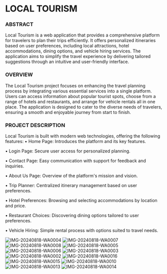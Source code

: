 # LOCAL TOURISM

### ABSTRACT

Local Tourism is a web application that provides a comprehensive platform for travelers to plan their trips efficiently. It offers personalized itineraries based on user preferences, including local attractions, hotel accommodations, dining options, and vehicle hiring services. The application aims to simplify the travel experience by delivering tailored suggestions through an intuitive and user-friendly interface.

### OVERVIEW

The Local Tourism project focuses on enhancing the travel planning process by integrating various essential services into a single platform. Users can access information about popular tourist spots, choose from a range of hotels and restaurants, and arrange for vehicle rentals all in one place. The application is designed to cater to the diverse needs of travelers, ensuring a smooth and enjoyable journey from start to finish.

### PROJECT DESCRIPTION

Local Tourism is built with modern web technologies, offering the following features:
•	Home Page: Introduces the platform and its key features.

•	Login Page: Secure user access for personalized planning.

•	Contact Page: Easy communication with support for feedback and inquiries.

•	About Us Page: Overview of the platform's mission and vision.

•	Trip Planner: Centralized itinerary management based on user preferences.

•	Hotel Preferences: Browsing and selecting accommodations by location and price.

•	Restaurant Choices: Discovering dining options tailored to user preferences.

•	Vehicle Hiring: Simple rental process with options suited to travel needs.

![IMG-20240818-WA0004](https://github.com/user-attachments/assets/cbf74a5e-8c36-4b9d-8278-1678606dd4f9)
![IMG-20240818-WA0007](https://github.com/user-attachments/assets/e8b14467-7b75-4270-8d89-6ff96f164215)
![IMG-20240818-WA0008](https://github.com/user-attachments/assets/5772a418-b64a-4cab-9bae-9d7d9fc306f7)
![IMG-20240818-WA0005](https://github.com/user-attachments/assets/3373e8e0-82a6-40b5-8c85-a58ee1537888)
![IMG-20240818-WA0006](https://github.com/user-attachments/assets/9aff0801-5bd7-4049-ae24-291716284a5e)
![IMG-20240818-WA0003](https://github.com/user-attachments/assets/958063f5-5a24-48e2-8591-a73b7ba68da8)
![IMG-20240818-WA0002](https://github.com/user-attachments/assets/a12fb3bc-f979-4f19-8820-68bd4161161d)
![IMG-20240818-WA0016](https://github.com/user-attachments/assets/ccc8b3cc-fcd8-4e0d-9b57-7107ff4bb89d)
![IMG-20240818-WA0015](https://github.com/user-attachments/assets/719bda44-f47b-4668-8fb7-3318f72ee9ec)
![IMG-20240818-WA0010](https://github.com/user-attachments/assets/b220497e-69c7-42cc-8858-041312f63067)
![IMG-20240818-WA0013](https://github.com/user-attachments/assets/7eb5d595-0de6-40c3-b780-9aabd19d2f98)
![IMG-20240818-WA0014](https://github.com/user-attachments/assets/530eaf25-2f76-4c69-a81b-59529f30f78a)

